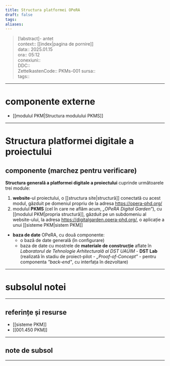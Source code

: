 ```yaml
---
title: Structura platformei OPeRA
draft: false
tags: 
aliases: 
---
```

> [!abstract]- antet  
> context::  [[index|pagina de pornire]]  
> data:: 2025.01.15  
> ora:: 05:12  
> conexiuni::  
> DDC::  
> ZettelkastenCode::  PKMs-001
> sursa::  
> tags::  


---
# componente externe
- [[modulul PKM|Structura modulului PKMS]]

---
# Structura platformei digitale a proiectului  
## componente (marchez pentru verificare)  
**Structura generală a platformei digitale a proiectului** cuprinde următoarele trei module:
1. **website**-ul proiectului, o [[structura site|structură]] conectată cu acest modul, găzduit pe domeniul propriu de la adresa https://opera-phd.org/
2. modulul **PKMS** (cel în care ne aflăm acum, *„OPeRA Digital Garden”*), cu [[modulul PKM|propria structură]], găzduit pe un subdomeniu al website-ului, la adresa https://digitalgarden.opera-phd.org/, o aplicație a unui [[sisteme PKM|sistem PKM]]
- **baza de date** OPeRA, cu două componente:
	- o bază de date generală (în configurare)
	- baza de date cu mostrele de **materiale de construcție** aflate în *Laboratorul de Tehnologie Arhitecturală al DST UAUIM* - **DST Lab** (realizată în stadiu de proiect-pilot - *„Proof-of-Concept”* - pentru componenta *"back-end"*, cu interfața în dezvoltare)



---
# subsolul notei
---
## referințe și resurse
- [[sisteme PKM]]
- [[001.450 PKM]]

---
## note de subsol
---


